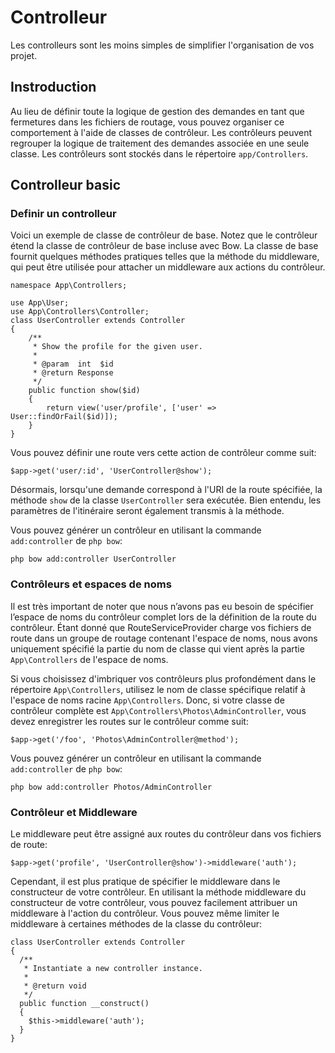 # Controlleur

Les controlleurs sont les moins simples de simplifier l'organisation de vos projet.

## Instroduction

Au lieu de définir toute la logique de gestion des demandes en tant que fermetures dans les fichiers de routage, vous pouvez organiser ce comportement à l'aide de classes de contrôleur. Les contrôleurs peuvent regrouper la logique de traitement des demandes associée en une seule classe. Les contrôleurs sont stockés dans le répertoire `app/Controllers`.

## Controlleur basic

### Definir un controlleur

Voici un exemple de classe de contrôleur de base. Notez que le contrôleur étend la classe de contrôleur de base incluse avec Bow. La classe de base fournit quelques méthodes pratiques telles que la méthode du middleware, qui peut être utilisée pour attacher un middleware aux actions du contrôleur.

```
namespace App\Controllers;

use App\User;
use App\Controllers\Controller;
class UserController extends Controller
{
	/**
	 * Show the profile for the given user.
	 *
	 * @param  int  $id
	 * @return Response
	 */
	public function show($id)
	{
	    return view('user/profile', ['user' => User::findOrFail($id)]);
	}
}
```

Vous pouvez définir une route vers cette action de contrôleur comme suit:

	$app->get('user/:id', 'UserController@show');

Désormais, lorsqu'une demande correspond à l'URI de la route spécifiée, la méthode `show` de la classe `UserController` sera exécutée. Bien entendu, les paramètres de l'itinéraire seront également transmis à la méthode.

Vous pouvez générer un contrôleur en utilisant la commande `add:controller` de `php bow`:

	php bow add:controller UserController

### Contrôleurs et espaces de noms

Il est très important de noter que nous n’avons pas eu besoin de spécifier l’espace de noms du contrôleur complet lors de la définition de la route du contrôleur. Étant donné que RouteServiceProvider charge vos fichiers de route dans un groupe de routage contenant l'espace de noms, nous avons uniquement spécifié la partie du nom de classe qui vient après la partie `App\Controllers` de l'espace de noms.

Si vous choisissez d'imbriquer vos contrôleurs plus profondément dans le répertoire `App\Controllers`, utilisez le nom de classe spécifique relatif à l'espace de noms racine `App\Controllers`. Donc, si votre classe de contrôleur complète est `App\Controllers\Photos\AdminController`, vous devez enregistrer les routes sur le contrôleur comme suit:

	$app->get('/foo', 'Photos\AdminController@method');

Vous pouvez générer un contrôleur en utilisant la commande `add:controller` de `php bow`:

	php bow add:controller Photos/AdminController

### Contrôleur et Middleware

Le middleware peut être assigné aux routes du contrôleur dans vos fichiers de route:

	$app->get('profile', 'UserController@show')->middleware('auth');

Cependant, il est plus pratique de spécifier le middleware dans le constructeur de votre contrôleur. En utilisant la méthode middleware du constructeur de votre contrôleur, vous pouvez facilement attribuer un middleware à l'action du contrôleur. Vous pouvez même limiter le middleware à certaines méthodes de la classe du contrôleur:

	class UserController extends Controller
	{
	  /**
	   * Instantiate a new controller instance.
	   *
	   * @return void
	   */
	  public function __construct()
	  {
	    $this->middleware('auth');
	  }
	}